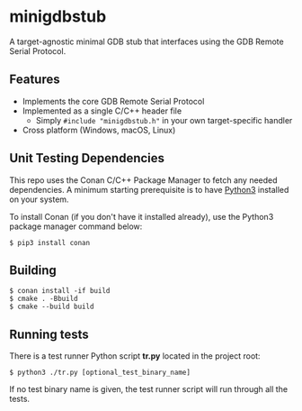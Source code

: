 # minigdbstub
A target-agnostic minimal GDB stub that interfaces using the GDB Remote Serial Protocol.

## Features
- Implements the core GDB Remote Serial Protocol
- Implemented as a single C/C++ header file 
    - Simply `#include "minigdbstub.h"` in your own target-specific handler
- Cross platform (Windows, macOS, Linux)

## Unit Testing Dependencies
This repo uses the Conan C/C++ Package Manager to fetch any needed dependencies. A minimum starting
prerequisite is to have [Python3](https://www.python.org/downloads/) installed on your system.

To install Conan (if you don't have it installed already), use the Python3 package manager command below:

    $ pip3 install conan

## Building

    $ conan install -if build
    $ cmake . -Bbuild
    $ cmake --build build

## Running tests
There is a test runner Python script **tr.py** located in the project root:

    $ python3 ./tr.py [optional_test_binary_name]

If no test binary name is given, the test runner script will run through all the tests.